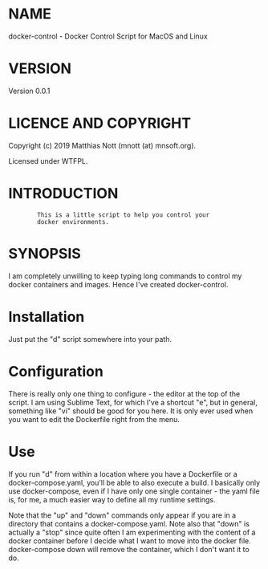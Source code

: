 # NAME

docker-control - Docker Control Script for MacOS and Linux

# VERSION

Version 0.0.1

# LICENCE AND COPYRIGHT

Copyright (c) 2019 Matthias Nott (mnott (at) mnsoft.org).

Licensed under WTFPL.


# INTRODUCTION

            This is a little script to help you control your
            docker environments.

# SYNOPSIS

I am completely unwilling to keep typing long commands to control
my docker containers and images. Hence I've created docker-control.

# Installation

Just put the "d" script somewhere into your path.

# Configuration

There is really only one thing to configure - the editor at the
top of the script. I am using Sublime Text, for which I've a
shortcut "e", but in general, something like "vi" should be good
for you here. It is only ever used when you want to edit the
Dockerfile right from the menu.

# Use

If you run "d" from within a location where you have a Dockerfile
or a docker-compose.yaml, you'll be able to also execute a build.
I basically only use docker-compose, even if I have only one single
container - the yaml file is, for me, a much easier way to define
all my runtime settings.

Note that the "up" and "down" commands only appear if you are in
a directory that contains a docker-compose.yaml. Note also that
"down" is actually a "stop" since quite often I am experimenting
with the content of a docker container before I decide what I want
to move into the docker file. docker-compose down will remove the
container, which I don't want it to do.

